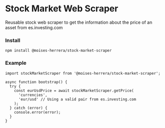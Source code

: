 # Stock Market Web Scraper

Reusable stock web scraper to get the information about the price of an asset from es.investing.com

### Install

```
npm install @moises-herrera/stock-market-scraper
```

### Example

```
import stockMarketScraper from '@moises-herrera/stock-market-scraper';

async function bootstrap() {
  try {
    const eurUsdPrice = await stockMarketScraper.getPrice(
      'currencies', 
      'eur/usd' // Using a valid pair from es.investing.com
    );
  } catch (error) {
    console.error(error);
  }
}
```

